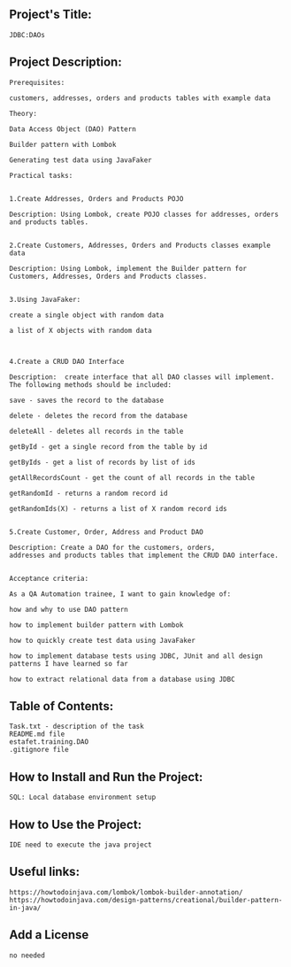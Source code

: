 ## Project's Title:
	JDBC:DAOs

## Project Description:
	Prerequisites:

	customers, addresses, orders and products tables with example data

	Theory:

	Data Access Object (DAO) Pattern

	Builder pattern with Lombok

	Generating test data using JavaFaker

	Practical tasks:


	1.Create Addresses, Orders and Products POJO

	Description: Using Lombok, create POJO classes for addresses, orders and products tables.


	2.Create Customers, Addresses, Orders and Products classes example data 

	Description: Using Lombok, implement the Builder pattern for Customers, Addresses, Orders and Products classes. 


	3.Using JavaFaker:

	create a single object with random data

	a list of X objects with random data



	4.Create a CRUD DAO Interface

	Description:  create interface that all DAO classes will implement. The following methods should be included:

	save - saves the record to the database

	delete - deletes the record from the database

	deleteAll - deletes all records in the table

	getById - get a single record from the table by id

	getByIds - get a list of records by list of ids

	getAllRecordsCount - get the count of all records in the table

	getRandomId - returns a random record id

	getRandomIds(X) - returns a list of X random record ids


	5.Create Customer, Order, Address and Product DAO

	Description: Create a DAO for the customers, orders,
	addresses and products tables that implement the CRUD DAO interface.


	Acceptance criteria:

	As a QA Automation trainee, I want to gain knowledge of:

	how and why to use DAO pattern 

	how to implement builder pattern with Lombok 

	how to quickly create test data using JavaFaker

	how to implement database tests using JDBC, JUnit and all design patterns I have learned so far

	how to extract relational data from a database using JDBC


## Table of Contents:
	Task.txt - description of the task
	README.md file
	estafet.training.DAO
	.gitignore file

## How to Install and Run the Project:
	SQL: Local database environment setup
	 
## How to Use the Project:
	IDE need to execute the java project

## Useful links:
	https://howtodoinjava.com/lombok/lombok-builder-annotation/
	https://howtodoinjava.com/design-patterns/creational/builder-pattern-in-java/

## Add a License
	no needed


